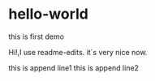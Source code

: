 # hello-world
this is first demo


Hi!,I use readme-edits. it`s very nice now.

this is append line1
this is append line2
